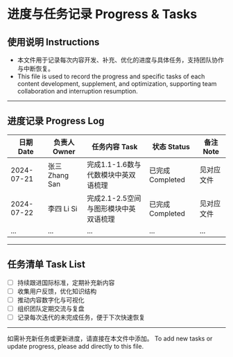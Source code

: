 # 进度与任务记录 Progress & Tasks

## 使用说明 Instructions

- 本文件用于记录每次内容开发、补充、优化的进度与具体任务，支持团队协作与中断恢复。
- This file is used to record the progress and specific tasks of each content development, supplement, and optimization, supporting team collaboration and interruption resumption.

---

## 进度记录 Progress Log

| 日期 Date | 负责人 Owner | 任务内容 Task | 状态 Status | 备注 Note |
|-----------|-------------|--------------|-------------|-----------|
| 2024-07-21 | 张三 Zhang San | 完成1.1-1.6数与代数模块中英双语梳理 | 已完成 Completed | 见对应文件 |
| 2024-07-22 | 李四 Li Si | 完成2.1-2.5空间与图形模块中英双语梳理 | 已完成 Completed | 见对应文件 |
| ... | ... | ... | ... | ... |

---

## 任务清单 Task List

- [ ] 持续跟进国际标准，定期补充新内容
- [ ] 收集用户反馈，优化知识结构
- [ ] 推动内容数字化与可视化
- [ ] 组织团队定期交流与复盘
- [ ] 记录每次迭代的未完成任务，便于下次快速恢复

---

如需补充新任务或更新进度，请直接在本文件中添加。
To add new tasks or update progress, please add directly to this file.
